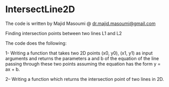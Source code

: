 # IntersectLine2D

The code is written by Majid Masoumi @ dr.majid.masoumi@gmail.com

Finding intersection points between two lines L1 and L2

The code does the following:

1- Writing a function that takes two 2D points (x0, y0), (x1, y1) as input arguments and returns the parameters a and b of the equation of the line passing through these two points assuming the equation has the form y = ax + b.

2– Writing a function which returns the intersection point of two lines in 2D.
